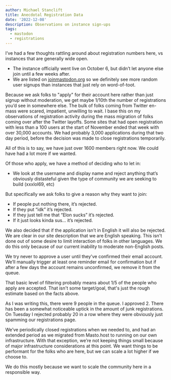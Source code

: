 ```yaml
---
author: Michael Stanclift
title: Anecdotal Registration Data
date: '2022-12-08'
description: Observations on instance sign-ups
tags:
  - mastodon
  - registrations
---
```


I’ve had a few thoughts rattling around about registration numbers here, vs instances that are generally wide open.

- The instance officially went live on October 6, but didn’t let anyone else join until a few weeks after.
- We are listed on [joinmastodon.org](https://joinmastodon.org) so we definitely see more random user signups than instances that just rely on word-of-toot.

Because we ask folks to "apply" for their account here rather than just signup without moderation, we get maybe 1/10th the number of registrations you’d see in somewhere else.
The bulk of folks coming from Twitter en-mass were scared, impatient, unwilling to wait.
I base this on my observations of registration activity during the mass migration of folks coming over after the Twitter layoffs.
Some sites that had open registration with less than a 100 users at the start of November ended that week with over 30,000 accounts. We had probably 3,000 applications during that two day period, before the decision was made to close registrations temporarily.

All of this is to say, we have just over 1600 members right now. We could have had a lot more if we wanted.

Of those who apply, we have a method of deciding who to let in:

- We look at the username and display name and reject anything that’s obviously distasteful given the type of community we are seeking to build (xxxlol69, etc)

But specifically we ask folks to give a reason why they want to join:

- If people put nothing there, it’s rejected.
- If they put “idk” it’s rejected.
- If they just tell me that “Elon sucks” it’s rejected.
- If it just looks kinda sus... it’s rejected.

We also decided that if the application isn’t in English it will also be rejected.
We are clear in our site description that we are English speaking.
This isn't done out of some desire to limit interaction of folks in other languages.
We do this only because of our current inability to moderate non-English posts.

We try never to approve a user until they’ve confirmed their email account.
We’ll manually trigger at least one reminder email for confirmation but if after a few days the account remains unconfirmed, we remove it from the queue.

That basic level of filtering probably means about 1/5 of the people who apply are accepted.
That isn't some target/goal, that's just the rough estimate based on the facts above.

As I was writing this, there were 9 people in the queue.
I approved 2.
There has been a somewhat noticeable uptick in the amount of junk registrations.
On Tuesday I rejected probably 20 in a row where they were obviously just spamming our registrations page.

We’ve periodically closed registrations when we needed to, and had an extended period as we migrated from Masto.host to running on our own infrastructure.
With that exception, we’re not keeping things small because of major infrastructure considerations at this point.
We want things to be performant for the folks who are here, but we can scale a lot higher if we choose to.

We do this mostly because we want to scale the community here in a responsible way.
